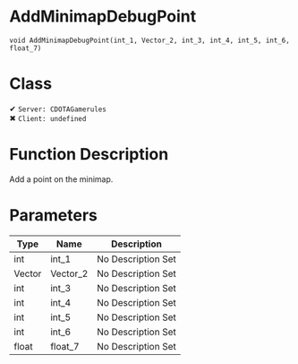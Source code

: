 # AddMinimapDebugPoint
```
void AddMinimapDebugPoint(int_1, Vector_2, int_3, int_4, int_5, int_6, float_7)
```
# Class
✔ `Server: CDOTAGamerules`  
✖ `Client: undefined`  

# Function Description
Add a point on the minimap.
# Parameters
Type|Name|Description
--|--|--
int|int_1|No Description Set
Vector|Vector_2|No Description Set
int|int_3|No Description Set
int|int_4|No Description Set
int|int_5|No Description Set
int|int_6|No Description Set
float|float_7|No Description Set
